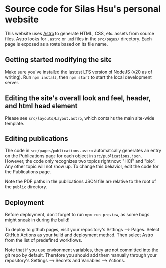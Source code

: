 # Source code for Silas Hsu's personal website

This website uses [Astro](https://docs.astro.build) to generate HTML, CSS, etc. assets from source files.  Astro looks
for `.astro` or `.md` files in the `src/pages/` directory.  Each page is exposed as a route based on its file name.

## Getting started modifying the site
Make sure you've installed the lastest LTS version of NodeJS (v20 as of writing).  Run `npm install`, then `npm start` to start the local development server.

## Editing the site's overall look and feel, header, and html head element
Please see `src/layouts/Layout.astro`, which contains the main site-wide template.

## Editing publications
The code in `src/pages/publications.astro` automatically generates an entry on the Publications page for each object in
`src/publications.json`.  However, the code only recognizes two topics right now: "HCI" and "bio".  Any other topic will
not show up.  To change this behavior, edit the code for the Publications page.

Note the PDF paths in the publications JSON file are relative to the root of the `public` directory.

## Deployment
Before deployment, don't forget to run `npm run preview`, as some bugs might sneak in during the build!

To deploy to github pages, visit your repository's Settings --> Pages.  Select GitHub Actions as
your build and deployment method.  Then select Astro from the list of predefined workflows.

Note that if you use environment variables, they are not committed into the git repo by default.  Therefore you should
add them manually through your repository's Settings --> Secrets and Variables --> Actions.
